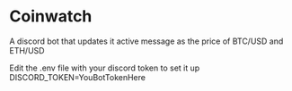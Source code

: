 # Coinwatch
A discord bot that updates it active message as the price of BTC/USD and ETH/USD

Edit the .env file with your discord token to set it up
DISCORD_TOKEN=YouBotTokenHere
